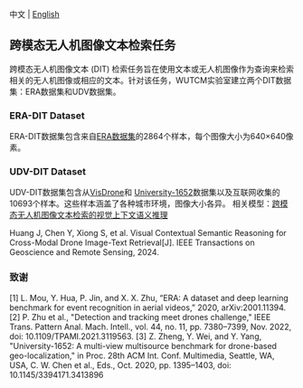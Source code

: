 中文 | [English](https://github.com/WUTCM-Lab/DIT-Datasets/blob/main/README_en.md)

## 跨模态无人机图像文本检索任务
跨模态无人机图像文本 (DIT) 检索任务旨在使用文本或无人机图像作为查询来检索相关的无人机图像或相应的文本。针对该任务，WUTCM实验室建立两个DIT数据集：ERA数据集和UDV数据集。
### ERA-DIT Dataset 
ERA-DIT数据集包含来自[ERA数据集](https://lcmou.github.io/ERA_Dataset/)的2864个样本，每个图像大小为640×640像素。
### UDV-DIT Dataset
UDV-DIT数据集包含从[VisDrone](https://github.com/VisDrone/VisDrone-Dataset)和 [University-1652](https://github.com/layumi/University1652-Baseline)数据集以及互联网收集的10693个样本。这些样本涵盖了各种城市环境，图像大小各异。
相关模型：[跨模态无人机图像文本检索的视觉上下文语义推理](https://ieeexplore.ieee.org/abstract/document/10634572)

Huang J, Chen Y, Xiong S, et al. Visual Contextual Semantic Reasoning for Cross-Modal Drone Image-Text Retrieval[J]. IEEE Transactions on Geoscience and Remote Sensing, 2024.

### 致谢
[1] L. Mou, Y. Hua, P. Jin, and X. X. Zhu, “ERA: A dataset and deep learning benchmark for event recognition in aerial videos,” 2020, arXiv:2001.11394.
[2] P. Zhu et al., "Detection and tracking meet drones challenge," IEEE Trans. Pattern Anal.  Mach. Intell., vol. 44, no. 11, pp. 7380–7399, Nov. 2022, doi: 10.1109/TPAMI.2021.3119563.
[3] Z. Zheng, Y. Wei, and Y. Yang, "University-1652: A multi-view multisource benchmark for drone-based geo-localization," in Proc. 28th ACM Int. Conf. Multimedia, Seattle, WA, USA, C. W. Chen et al., Eds., Oct. 2020, pp. 1395–1403, doi: 10.1145/3394171.3413896
